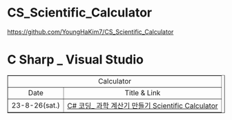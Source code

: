 # CS_Scientific_Calculator

https://github.com/YoungHaKim7/CS_Scientific_Calculator

# C Sharp _ Visual Studio

<table border="1">
    <tr>
    <td colspan="2" align="center">Calculator</td>
    </tr>
    <tr align="center">
        <td>Date</td>
        <td>Title & Link</td>
    </tr>
    <tr align="center">
        <td>23-8-26(sat.)</td>
        <td><a href="https://www.youtube.com/live/K4MauHc-DSQ?si=1mADMBtFcUqx309K">C# 코딩_ 과학 계산기 만들기 Scientific Calculator</a></td>
    </tr>
</table>
